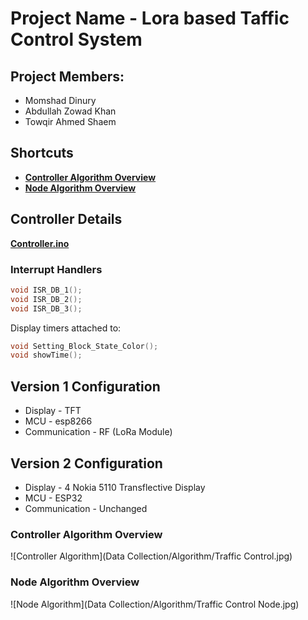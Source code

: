 # Project Name - Lora based Taffic Control System

## Project Members:
* Momshad Dinury
* Abdullah Zowad Khan
* Towqir Ahmed Shaem

## Shortcuts
* [**Controller Algorithm Overview**](#controller-algorithm-overview)
* [**Node Algorithm Overview**](#node-algorithm-overview)

## Controller Details

[**Controller.ino**](https://gitlab.com/Momshad/Lora-Traffic-Control-System/blob/Controller-Adjustments-Timers-Displays/Controller/Controller.ino)

### Interrupt Handlers

```cpp
void ISR_DB_1();
void ISR_DB_2();
void ISR_DB_3();
```

Display timers attached to:
```cpp
void Setting_Block_State_Color();
void showTime();
```

## Version 1 Configuration

* Display - TFT
* MCU - esp8266
* Communication - RF (LoRa Module)

## Version 2 Configuration

* Display - 4 Nokia 5110 Transflective Display
* MCU - ESP32
* Communication - Unchanged

### Controller Algorithm Overview
![Controller Algorithm](Data Collection/Algorithm/Traffic Control.jpg)

### Node Algorithm Overview
![Node Algorithm](Data Collection/Algorithm/Traffic Control Node.jpg)    
